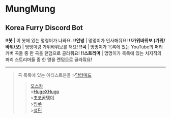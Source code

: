 MungMung
=============
Korea Furry Discord Bot
-------------

**!!봇** | 이 봇에 있는 명령어가 나와요.
**!!안녕** | 멍멍이가 인사해줘요!
**!!가위바위보 (가위/바위/보)** | 멍멍이랑 가위바위보를 해요!
**!!곡** | 멍멍이가 목록에 있는 YouTube의 퍼리 커버 곡들 중 한 곡을 랜덤으로 골라줘요!
**!!스트리머** | 멍멍이가 목록에 있는 치지직의 퍼리 스트리머들 중 한 명을 랜덤으로 골라줘요!

* * *
> 곡 목록에 있는 아티스트분들
>	  >[닥터매드](https://www.youtube.com/@DrMad_vtuber)   
>   >[오스카](https://www.youtube.com/@_vfy)   
>	  >[HugeXHugo](https://www.youtube.com/@hugexhugo)   
>	  >[초코곰탱이](https://www.youtube.com/@Choko_Gom)   
>	  >[빙쑤](https://www.youtube.com/@bingssu_music)   
>	  >[설딘](https://www.youtube.com/@sardinevish)

